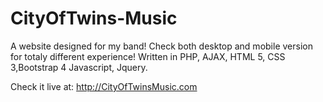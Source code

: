 # CityOfTwins-Music
A website designed for my band!
Check both desktop and mobile version for totaly different experience!
Written in PHP, AJAX, HTML 5, CSS 3,Bootstrap 4 Javascript, Jquery.


Check it live at: http://CityOfTwinsMusic.com


